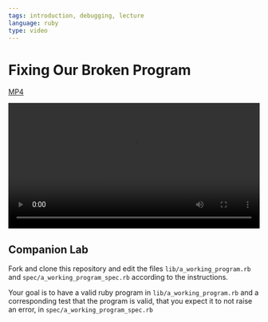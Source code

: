 ```yaml
---
tags: introduction, debugging, lecture
language: ruby
type: video
---
```


# Fixing Our Broken Program

[MP4](http://flatiron-videos.s3.amazonaws.com/ironboard/ruby/ruby-lecture-fixing-our-broken-program/ruby-lecture-fixing-our-broken-program.mp4)

<video controls width="100%">
  <source src="http://flatiron-videos.s3.amazonaws.com/ironboard/ruby/ruby-lecture-fixing-our-broken-program/ruby-lecture-fixing-our-broken-program.mp4" type="video/mp4" >
    Your browser does not support the video tag. We recommend using Chrome
</video>

## Companion Lab

Fork and clone this repository and edit the files `lib/a_working_program.rb` and `spec/a_working_program_spec.rb` according to the instructions.

Your goal is to have a valid ruby program in `lib/a_working_program.rb`  and a corresponding test that the program is valid, that you expect it to not raise an error, in `spec/a_working_program_spec.rb`

